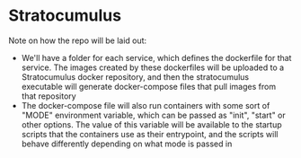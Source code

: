 # Stratocumulus

Note on how the repo will be laid out:
- We'll have a folder for each service, which defines the dockerfile for that
service. The images created by these dockerfiles will be uploaded to a
Stratocumulus docker repository, and then the stratocumulus executable will
generate docker-compose files that pull images from that repository
- The docker-compose file will also run containers with some sort of "MODE"
environment variable, which can be passed as "init", "start" or other options.
The value of this variable will be available to the startup scripts that the
containers use as their entrypoint, and the scripts will behave differently
depending on what mode is passed in
